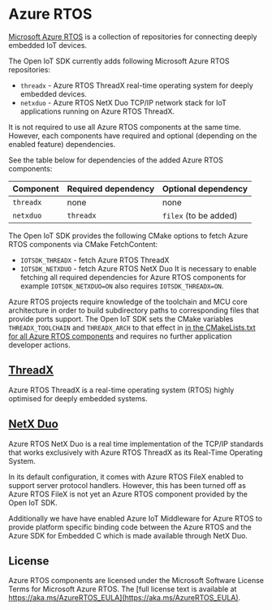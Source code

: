 # Azure RTOS
[Microsoft Azure RTOS](https://github.com/azure-rtos/) is a collection of
repositories for connecting deeply embedded IoT devices.

The Open IoT SDK currently adds following Microsoft Azure RTOS repositories:
* `threadx` - Azure RTOS ThreadX real-time operating system for deeply embedded
              devices.
* `netxduo` - Azure RTOS NetX Duo TCP/IP network stack for IoT applications
              running on Azure RTOS ThreadX.

It is not required to use all Azure RTOS components at the same time. However,
each components have required and optional (depending on the enabled feature)
dependencies.

See the table below for dependencies of the added Azure RTOS components:

| Component | Required dependency| Optional dependency|
|-----------|--------------------|--------------------|
| `threadx` | none               | none               |
| `netxduo` | `threadx`          | `filex` (to be added)|

The Open IoT SDK provides the following CMake options to fetch Azure RTOS
components via CMake FetchContent:
* `IOTSDK_THREADX` - fetch Azure RTOS ThreadX
* `IOTSDK_NETXDUO` - fetch Azure RTOS NetX Duo
It is necessary to enable fetching all required dependencies for Azure RTOS
components for example `IOTSDK_NETXDUO=ON` also requires `IOTSDK_THREADX=ON`.

Azure RTOS projects require knowledge of the toolchain and MCU core
architecture in order to build subdirectory paths to corresponding files that
provide ports support. The Open IoT SDK sets the CMake variables
`THREADX_TOOLCHAIN` and `THREADX_ARCH` to that effect in
[in the CMakeLists.txt for all Azure RTOS components](./CMakeLists.txt) and
requires no further application developer actions.

## [ThreadX](https://github.com/azure-rtos/threadx)
Azure RTOS ThreadX is a real-time operating system (RTOS) highly optimised for
deeply embedded systems.

## [NetX Duo](https://github.com/azure-rtos/netxduo)

Azure RTOS NetX Duo is a real time implementation of the TCP/IP standards that
works exclusively with Azure RTOS ThreadX as its Real-Time Operating System.

In its default configuration, it comes with Azure RTOS FileX enabled to support
server protocol handlers. However, this has been turned off as Azure RTOS FileX
is not yet an Azure RTOS component provided by the Open IoT SDK.

Additionally we have have enabled Azure IoT Middleware for Azure RTOS to
provide platform specific binding code between the Azure RTOS and the Azure SDK
for Embedded C which is made available through NetX Duo.


## License
Azure RTOS components are licensed under the Microsoft Software License Terms
for Microsoft Azure RTOS.
The [full license text is available at https://aka.ms/AzureRTOS_EULA](https://aka.ms/AzureRTOS_EULA).
